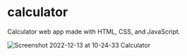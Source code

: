 # calculator
Calculator web app made with HTML, CSS, and JavaScript.

![Screenshot 2022-12-13 at 10-24-33 Calculator](https://user-images.githubusercontent.com/73684484/207230226-0fb6f59f-eebe-47eb-945f-04d9a9718cb2.png)
